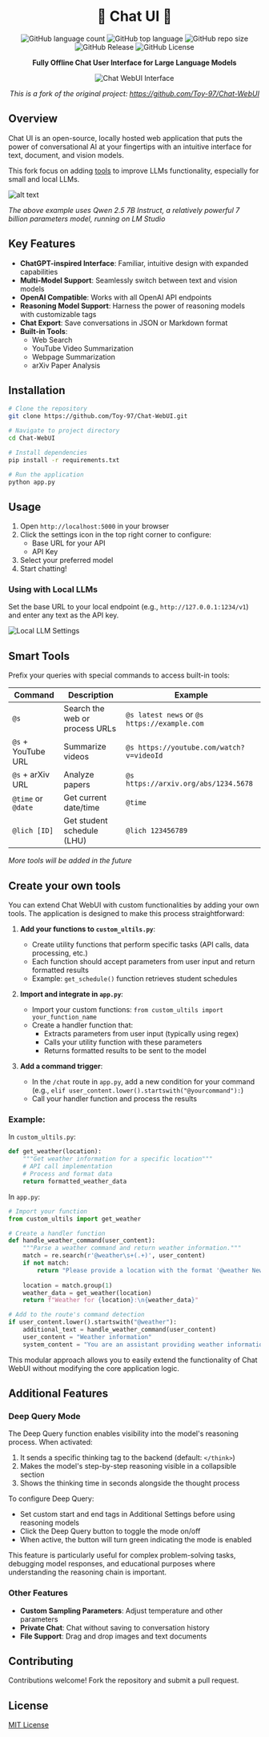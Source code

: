 <div align="center">
  <h1>💫 Chat UI 🤖</h1>
  
  <p>
    <img alt="GitHub language count" src="https://img.shields.io/github/languages/count/Toy-97/Chat-WebUI">
    <img alt="GitHub top language" src="https://img.shields.io/github/languages/top/Toy-97/Chat-WebUI">
    <img alt="GitHub repo size" src="https://img.shields.io/github/repo-size/Toy-97/Chat-WebUI">
    <img alt="GitHub Release" src="https://img.shields.io/github/v/release/Toy-97/Chat-WebUI">
    <img alt="GitHub License" src="https://img.shields.io/github/license/Toy-97/Chat-WebUI">
  </p>

  <strong>Fully Offline Chat User Interface for Large Language Models</strong>
  
  <img src="imgs/introduction.png" alt="Chat WebUI Interface">
  
  <p><i>This is a fork of the original project: <a href="https://github.com/Toy-97/Chat-WebUI">https://github.com/Toy-97/Chat-WebUI</a></i></p>
</div>

## Overview
Chat UI is an open-source, locally hosted web application that puts the power of conversational AI at your fingertips with an intuitive interface for text, document, and vision models.

This fork focus on adding [tools](#smart-tools) to improve LLMs functionality, especially for small and local LLMs.

![alt text](imgs/overview.png)
<p><i>The above example uses Qwen 2.5 7B Instruct, a relatively powerful 7 billion parameters model, running on LM Studio</i></p>

## Key Features
- **ChatGPT-inspired Interface**: Familiar, intuitive design with expanded capabilities
- **Multi-Model Support**: Seamlessly switch between text and vision models
- **OpenAI Compatible**: Works with all OpenAI API endpoints
- **Reasoning Model Support**: Harness the power of reasoning models with customizable tags
- **Chat Export**: Save conversations in JSON or Markdown format
- **Built-in Tools**:
  - Web Search
  - YouTube Video Summarization
  - Webpage Summarization
  - arXiv Paper Analysis

## Installation

```bash
# Clone the repository
git clone https://github.com/Toy-97/Chat-WebUI.git

# Navigate to project directory
cd Chat-WebUI

# Install dependencies
pip install -r requirements.txt

# Run the application
python app.py
```

## Usage

1. Open `http://localhost:5000` in your browser
2. Click the settings icon in the top right corner to configure:
   - Base URL for your API
   - API Key
3. Select your preferred model
4. Start chatting!

### Using with Local LLMs
Set the base URL to your local endpoint (e.g., `http://127.0.0.1:1234/v1`) and enter any text as the API key.

![Local LLM Settings](imgs/local-llm-settings.png)

## Smart Tools

Prefix your queries with special commands to access built-in tools:

| Command | Description | Example |
|---------|-------------|---------|
| `@s` | Search the web or process URLs | `@s latest news` or `@s https://example.com` |
| `@s` + YouTube URL | Summarize videos | `@s https://youtube.com/watch?v=videoId` |
| `@s` + arXiv URL | Analyze papers | `@s https://arxiv.org/abs/1234.5678` |
| `@time` or `@date` | Get current date/time | `@time` |
| `@lich [ID]` | Get student schedule (LHU) | `@lich 123456789` |

*More tools will be added in the future*

## Create your own tools

You can extend Chat WebUI with custom functionalities by adding your own tools. The application is designed to make this process straightforward:

1. **Add your functions to `custom_ultils.py`**:
   - Create utility functions that perform specific tasks (API calls, data processing, etc.)
   - Each function should accept parameters from user input and return formatted results
   - Example: `get_schedule()` function retrieves student schedules

2. **Import and integrate in `app.py`**:
   - Import your custom functions: `from custom_ultils import your_function_name`
   - Create a handler function that:
     - Extracts parameters from user input (typically using regex)
     - Calls your utility function with these parameters
     - Returns formatted results to be sent to the model

3. **Add a command trigger**:
   - In the `/chat` route in `app.py`, add a new condition for your command (e.g., `elif user_content.lower().startswith("@yourcommand"):`)
   - Call your handler function and process the results

### Example:

In `custom_ultils.py`:
```python
def get_weather(location):
    """Get weather information for a specific location"""
    # API call implementation
    # Process and format data
    return formatted_weather_data
```

In `app.py`:
```python
# Import your function
from custom_ultils import get_weather

# Create a handler function
def handle_weather_command(user_content):
    """Parse a weather command and return weather information."""
    match = re.search(r'@weather\s+(.+)', user_content)
    if not match:
        return "Please provide a location with the format '@weather New York'"
    
    location = match.group(1)
    weather_data = get_weather(location)
    return f"Weather for {location}:\n{weather_data}"

# Add to the route's command detection
if user_content.lower().startswith("@weather"):
    additional_text = handle_weather_command(user_content)
    user_content = "Weather information"
    system_content = "You are an assistant providing weather information."
```

This modular approach allows you to easily extend the functionality of Chat WebUI without modifying the core application logic.

## Additional Features

### Deep Query Mode
The Deep Query function enables visibility into the model's reasoning process. When activated:

1. It sends a specific thinking tag to the backend (default: `</think>`)
2. Makes the model's step-by-step reasoning visible in a collapsible section
3. Shows the thinking time in seconds alongside the thought process

To configure Deep Query:
- Set custom start and end tags in Additional Settings before using reasoning models
- Click the Deep Query button to toggle the mode on/off
- When active, the button will turn green indicating the mode is enabled

This feature is particularly useful for complex problem-solving tasks, debugging model responses, and educational purposes where understanding the reasoning chain is important.

### Other Features
- **Custom Sampling Parameters**: Adjust temperature and other parameters
- **Private Chat**: Chat without saving to conversation history
- **File Support**: Drag and drop images and text documents

## Contributing
Contributions welcome! Fork the repository and submit a pull request.

## License
[MIT License](LICENSE)
